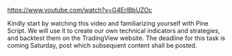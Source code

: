 https://www.youtube.com/watch?v=G4ErIBbUZOc

Kindly start by watching this video and familiarizing yourself with Pine Script. We will use it to create our own technical indicators and strategies, and backtest them on the TradingView website.  The deadline for this task is coming Saturday, post which subsequent content shall be posted.

